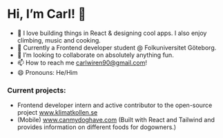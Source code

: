  # Hi, I’m Carl! 👋
- 👀 I love building things in React & designing cool apps. I also enjoy climbing, music and cooking.
- 🌱 Currently a Frontend developer student @ Folkuniversitet Göteborg.
- 💞️ I’m looking to collaborate on absolutely anything fun.
- 📫 How to reach me carlwiren90@gmail.com!  
- 😄 Pronouns: He/Him


### Current projects:
  - Frontend developer intern and active contributor to the open-source project www.klimatkollen.se
  - (Mobile) www.canmydoghave.com (Built with React and Tailwind and provides information on different foods for dogowners.)



<!---
CarlWiren90/CarlWiren90 is a ✨ special ✨ repository because its `README.md` (this file) appears on your GitHub profile.
You can click the Preview link to take a look at your changes.
--->
